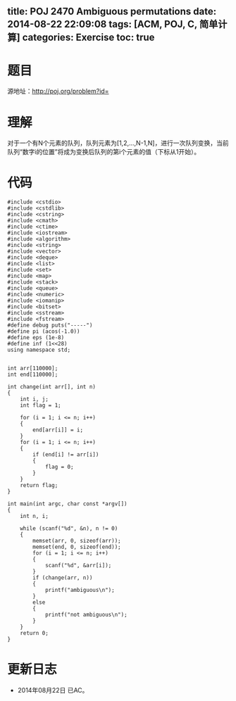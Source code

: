 title: POJ 2470 Ambiguous permutations
date: 2014-08-22 22:09:08
tags: [ACM, POJ, C, 简单计算]
categories: Exercise
toc: true
---
# 题目
源地址：http://poj.org/problem?id=

# 理解
对于一个有N个元素的队列，队列元素为[1,2,...,N-1,N]，进行一次队列变换，当前队列“数字i的位置”将成为变换后队列的第i个元素的值（下标从1开始）。

<!-- more -->

# 代码
```
#include <cstdio>
#include <cstdlib>
#include <cstring>
#include <cmath>
#include <ctime>
#include <iostream>
#include <algorithm>
#include <string>
#include <vector>
#include <deque>
#include <list>
#include <set>
#include <map>
#include <stack>
#include <queue>
#include <numeric>
#include <iomanip>
#include <bitset>
#include <sstream>
#include <fstream>
#define debug puts("-----")
#define pi (acos(-1.0))
#define eps (1e-8)
#define inf (1<<28)
using namespace std;


int arr[110000];
int end[110000];

int change(int arr[], int n)
{
    int i, j;
    int flag = 1;

    for (i = 1; i <= n; i++)
    {
        end[arr[i]] = i;
    }
    for (i = 1; i <= n; i++)
    {
        if (end[i] != arr[i])
        {
            flag = 0;
        }
    }
    return flag;
}

int main(int argc, char const *argv[])
{
    int n, i;

    while (scanf("%d", &n), n != 0)
    {
        memset(arr, 0, sizeof(arr));
        memset(end, 0, sizeof(end));
        for (i = 1; i <= n; i++)
        {
            scanf("%d", &arr[i]);
        }
        if (change(arr, n))
        {
            printf("ambiguous\n");
        }
        else
        {
            printf("not ambiguous\n");
        }
    }
    return 0;
}
```

# 更新日志
- 2014年08月22日 已AC。